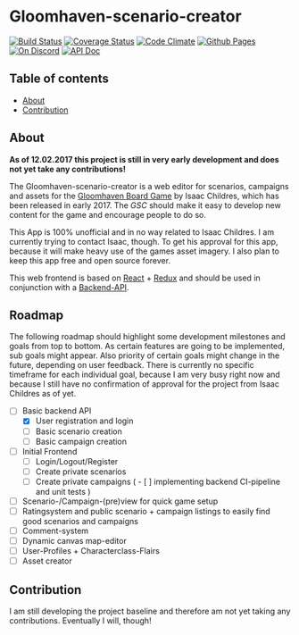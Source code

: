 # Gloomhaven-scenario-creator
[![Build Status](https://travis-ci.org/on3iro/Gloomhaven-scenario-creator.svg?branch=master)](https://travis-ci.org/on3iro/Gloomhaven-scenario-creator)
[![Coverage Status](https://coveralls.io/repos/github/on3iro/Gloomhaven-scenario-creator/badge.svg?branch=master)](https://coveralls.io/github/on3iro/Gloomhaven-scenario-creator?branch=master)
[![Code Climate](https://codeclimate.com/github/on3iro/Gloomhaven-scenario-creator/badges/gpa.svg)](https://codeclimate.com/github/on3iro/Gloomhaven-scenario-creator)
[![Github Pages](https://img.shields.io/badge/GH--Pages-https%3A%2F%2Fon3iro.github.io%2FGloomhaven--scenario--creator%2F-149A86.svg?style=flat-square)](https://on3iro.github.io/Gloomhaven-scenario-creator/)
[![On Discord](https://img.shields.io/badge/GSC--Discord-https%3A%2F%2Fdiscord.gg%2FqDGBCAB-blue.svg?style=flat-square)](https://discord.gg/qDGBCAB)
[![API Doc](https://doclets.io/on3iro/Gloomhaven-scenario-creator/dev.svg)](https://doclets.io/on3iro/Gloomhaven-scenario-creator/dev)

## Table of contents
* [About](#about)
* [Contribution](#contribution)

## About
__As of 12.02.2017 this project is still in very early development and does not yet
take any contributions!__

The Gloomhaven-scenario-creator is a web editor for scenarios, campaigns and assets for the
[Gloomhaven Board Game](http://www.cephalofair.com/gloomhaven) by Isaac Childres, which has been released
in early 2017. The *GSC* should make it easy to develop new content for the game and encourage people to do so.

This App is 100% unofficial and in no way related to Isaac Childres. I am currently trying to contact Isaac, though.
To get his approval for this app, because it will make heavy use of the games asset imagery.
I also plan to keep this app free and open source forever.

This web frontend is based on [React](https://facebook.github.io/react/) + [Redux](http://redux.js.org/)
and should be used in conjunction with a [Backend-API](https://github.com/on3iro/Gloomhaven-SC-backend).

## Roadmap
The following roadmap should highlight some development milestones and goals from top to bottom.
As certain features are going to be implemented, sub goals might appear.
Also priority of certain goals might change in the future, depending on user feedback.
There is currently no specific timeframe for each individual goal, because I am very busy right now and
because I still have no confirmation of approval for the project from Isaac Childres as of yet.

- [ ] Basic backend API
  - [x] User registration and login
  - [ ] Basic scenario creation
  - [ ] Basic campaign creation
- [ ] Initial Frontend
  - [ ] Login/Logout/Register
  - [ ] Create private scenarios
  - [ ] Create private campaigns
( - [ ] implementing backend CI-pipeline and unit tests )
- [ ] Scenario-/Campaign-(pre)view for quick game setup
- [ ] Ratingsystem and public scenario + campaign listings to easily find good scenarios and campaigns
- [ ] Comment-system
- [ ] Dynamic canvas map-editor
- [ ] User-Profiles + Characterclass-Flairs
- [ ] Asset creator

## Contribution
I am still developing the project baseline and therefore am not yet taking any contributions.
Eventually I will, though!
